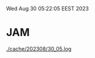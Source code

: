 Wed Aug 30 05:22:05 EEST 2023
# JAM
<a href='./cache/202308/30_05.log'>./cache/202308/30_05.log</a>
